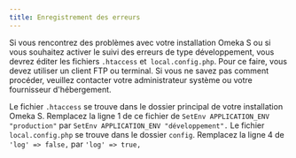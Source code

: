 ```yaml
---
title: Enregistrement des erreurs
---
```

Si vous rencontrez des problèmes avec votre installation Omeka S ou si vous souhaitez activer le suivi des erreurs de type développement, vous devrez éditer les fichiers `.htaccess` et` local.config.php`. Pour ce faire, vous devez utiliser un client FTP ou terminal. Si vous ne savez pas comment procéder, veuillez contacter votre administrateur système ou votre fournisseur d'hébergement.

Le fichier `.htaccess` se trouve dans le dossier principal de votre installation Omeka S.
         Remplacez la ligne 1 de ce fichier de `SetEnv APPLICATION_ENV "production"` par `SetEnv APPLICATION_ENV "développement".`
     Le fichier `local.config.php` se trouve dans le dossier `config`.
         Remplacez la ligne 4 de `'log' => false,` par `'log' => true,`
